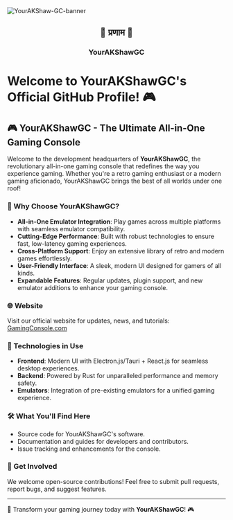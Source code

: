 <img src="https://i.ibb.co/XZmytcqQ/Your-AKShaw-GC-banner.png" alt="YourAKShaw-GC-banner" text-align="center"/>

<h2 align="center">🙏 प्रणाम 🙏</h2>
<h3 align="center">YourAKShawGC</h3>

# Welcome to YourAKShawGC's Official GitHub Profile! 🎮

## 🎮 YourAKShawGC - The Ultimate All-in-One Gaming Console

Welcome to the development headquarters of **YourAKShawGC**, the revolutionary all-in-one gaming console that redefines the way you experience gaming. Whether you're a retro gaming enthusiast or a modern gaming aficionado, YourAKShawGC brings the best of all worlds under one roof!

### 🌟 Why Choose YourAKShawGC?
- **All-in-One Emulator Integration**: Play games across multiple platforms with seamless emulator compatibility.
- **Cutting-Edge Performance**: Built with robust technologies to ensure fast, low-latency gaming experiences.
- **Cross-Platform Support**: Enjoy an extensive library of retro and modern games effortlessly.
- **User-Friendly Interface**: A sleek, modern UI designed for gamers of all kinds.
- **Expandable Features**: Regular updates, plugin support, and new emulator additions to enhance your gaming console.

### 🌐 Website
Visit our official website for updates, news, and tutorials: [GamingConsole.com](https://gamingconsole.com)

### 🚀 Technologies in Use
- **Frontend**: Modern UI with Electron.js/Tauri + React.js for seamless desktop experiences.
- **Backend**: Powered by Rust for unparalleled performance and memory safety.
- **Emulators**: Integration of pre-existing emulators for a unified gaming experience.

### 🛠️ What You'll Find Here
- Source code for YourAKShawGC's software.
- Documentation and guides for developers and contributors.
- Issue tracking and enhancements for the console.

### 🤝 Get Involved
We welcome open-source contributions! Feel free to submit pull requests, report bugs, and suggest features.

---

🌟 Transform your gaming journey today with **YourAKShawGC**! 🎮